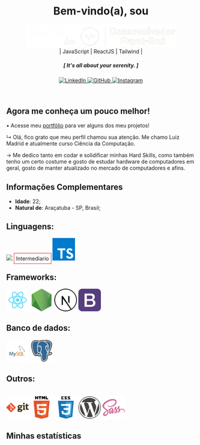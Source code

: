 <!-- ↓↓ ########## CABEÇARIO ########## ↓↓ -->
<h1 align="center">Bem-vindo(a), sou</h1>

<div align="center">
   <img width="400" src="images/LUIZ MADRID LOGO NOVO (letra branca).png" />
   <br />
   <span> | JavaScript | ReactJS | Tailwind | </span>
</div>

<h5 align="center">
   <i>[ It's all about your serenity. ]</i>
</h5>

<!-- ↓↓ Links de Contato ↓↓ -->
<p align='center'>
   <a href="https://www.linkedin.com/in/luiz-madrid/">
      <img height="30" alt="LinkedIn" title="LinkedIn" 
      src="https://www.vectorlogo.zone/logos/linkedin/linkedin-tile.svg" target="_blank">
   </a>
   <a href="https://github.com/LuizMadrid">
      <img height="30" alt="GitHub" title="GitHub" 
      src="https://www.vectorlogo.zone/logos/github/github-tile.svg" target="_blank" >
   </a>
   <a href="https://www.instagram.com/luixz.madrid/">
      <img height="30" alt="Instagram" title="Instagram" 
      src="https://www.vectorlogo.zone/logos/instagram/instagram-icon.svg" target="_blank" >
   </a>
</p>
<!-- ↑↑ Links de Contato ↑↑ -->

<!-- ↑↑ ########## CABEÇARIO ########## ↑↑ -->

<br />

**<h2> Agora me conheça um pouco melhor! </h2>**

• Acesse meu [portfólio](https://luizmadrid.github.io) para ver alguns dos meu projetos!

↳ Olá, fico grato que meu perfil chamou sua atenção. Me chamo Luiz Madrid e atualmente curso Ciência da Computação.

→ Me dedico tanto em codar e solidificar minhas Hard Skills, como também tenho um certo costume e gosto de estudar hardware de computadores em geral, gosto de manter atualizado no mercado de computadores e afins.

**<h2> Informações Complementares </h2>**

- **Idade**: 22;
- **Natural de**: Araçatuba - SP, Brasil;

**<h2> Linguagens:</h2>**

<div style="display: inline-block; justify-content: center;">
   <img height="60" src="https://upload.vectorlogo.zone/logos/javascript/images/239ec8a4-163e-4792-83b6-3f6d96911757.svg">
   <span 
      style="
         border: 1px solid #f11; 
         padding: 5px
      ">
      Intermediario
   </span>
</div>
<code><img height="60" src="https://raw.githubusercontent.com/github/explore/80688e429a7d4ef2fca1e82350fe8e3517d3494d/topics/typescript/typescript.png"></code>

**<h2>Frameworks:</h2>**
<code><img height="60" src="https://raw.githubusercontent.com/github/explore/80688e429a7d4ef2fca1e82350fe8e3517d3494d/topics/react/react.png"></code>
<code><img height="60" src="https://raw.githubusercontent.com/github/explore/80688e429a7d4ef2fca1e82350fe8e3517d3494d/topics/nodejs/nodejs.png"></code>
<code><img height="60" src='https://github.com/devicons/devicon/blob/master/icons/nextjs/nextjs-line.svg'></code>
<code><img height="60" src="https://raw.githubusercontent.com/github/explore/80688e429a7d4ef2fca1e82350fe8e3517d3494d/topics/bootstrap/bootstrap.png"></code>

**<h2>Banco de dados:</h2>**
<code><img height="60" src="https://raw.githubusercontent.com/github/explore/80688e429a7d4ef2fca1e82350fe8e3517d3494d/topics/mysql/mysql.png"></code>
<code><img height="60" src="https://github.com/devicons/devicon/blob/master/icons/postgresql/postgresql-original.svg"></code>

**<h2>Outros:</h2>**  
<code><img height="60" src="https://raw.githubusercontent.com/github/explore/80688e429a7d4ef2fca1e82350fe8e3517d3494d/topics/git/git.png"></code>
<code><img height="60" src="https://raw.githubusercontent.com/github/explore/80688e429a7d4ef2fca1e82350fe8e3517d3494d/topics/html/html.png"></code>
<code><img height="60" src="https://raw.githubusercontent.com/github/explore/80688e429a7d4ef2fca1e82350fe8e3517d3494d/topics/css/css.png"></code>
<code><img height="60" src="https://raw.githubusercontent.com/github/explore/80688e429a7d4ef2fca1e82350fe8e3517d3494d/topics/wordpress/wordpress.png"></code>
<code><img height="60" src="https://raw.githubusercontent.com/github/explore/80688e429a7d4ef2fca1e82350fe8e3517d3494d/topics/sass/sass.png"></code>

**<h2>Minhas estatísticas</h2>**

<p align="center" >
</p>
